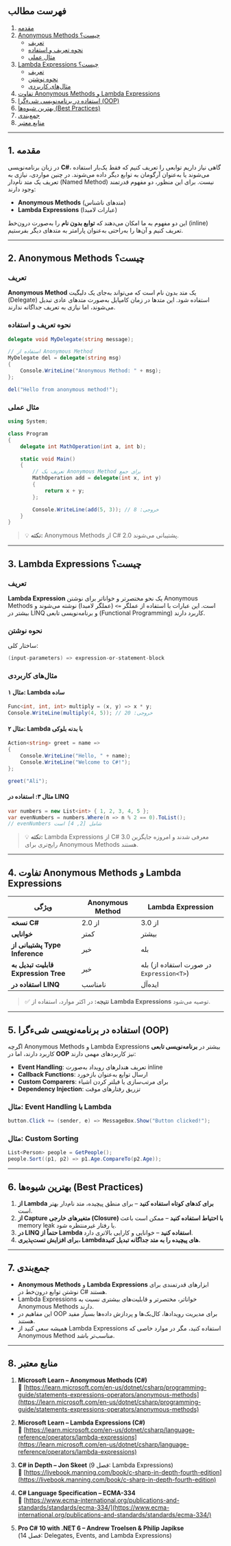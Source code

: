 ﻿

## فهرست مطالب

1. [مقدمه](#1-مقدمه)
2. [Anonymous Methods چیست؟](#2-anonymous-methods-چیست)
   - [تعریف](#تعریف)
   - [نحوه تعریف و استفاده](#نحوه-تعریف-و-استفاده)
   - [مثال عملی](#مثال-عملی)
3. [Lambda Expressions چیست؟](#3-lambda-expressions-چیست)
   - [تعریف](#تعریف-1)
   - [نحوه نوشتن](#نحوه-نوشتن)
   - [مثال‌های کاربردی](#مثالهای-کاربردی)
4. [تفاوت Anonymous Methods و Lambda Expressions](#4-تفاوت-anonymous-methods-و-lambda-expressions)
5. [استفاده در برنامه‌نویسی شیءگرا (OOP)](#5-استفاده-در-برنامهنویسی-شیءگرا-oop)
6. [بهترین شیوه‌ها (Best Practices)](#6-بهترین-شیوهها-best-practices)
7. [جمع‌بندی](#7-جمعبندی)
8. [منابع معتبر](#8-منابع-معتبر)

---

## 1. مقدمه

در زبان برنامه‌نویسی **C#**، گاهی نیاز داریم توابعی را تعریف کنیم که فقط یک‌بار استفاده می‌شوند یا به‌عنوان آرگومان به توابع دیگر داده می‌شوند. در چنین مواردی، نیازی به تعریف یک متد نام‌دار (Named Method) نیست. برای این منظور، دو مفهوم قدرتمند وجود دارند:

- **Anonymous Methods** (متد‌های ناشناس)
- **Lambda Expressions** (عبارات لامبدا)

این دو مفهوم به ما امکان می‌دهند که **توابع بدون نام** را به‌صورت درون‌خط (inline) تعریف کنیم و آن‌ها را به‌راحتی به‌عنوان پارامتر به متد‌های دیگر بفرستیم.

---

## 2. Anonymous Methods چیست؟

### تعریف

**Anonymous Method** یک متد بدون نام است که می‌تواند به‌جای یک دلیگیت (Delegate) استفاده شود. این متد‌ها در زمان کامپایل به‌صورت متد‌های عادی تبدیل می‌شوند، اما نیازی به تعریف جداگانه ندارند.

### نحوه تعریف و استفاده

```csharp
delegate void MyDelegate(string message);

// استفاده از Anonymous Method
MyDelegate del = delegate(string msg)
{
    Console.WriteLine("Anonymous Method: " + msg);
};

del("Hello from anonymous method!");
```

### مثال عملی

```csharp
using System;

class Program
{
    delegate int MathOperation(int a, int b);

    static void Main()
    {
        // تعریف یک Anonymous Method برای جمع
        MathOperation add = delegate(int x, int y)
        {
            return x + y;
        };

        Console.WriteLine(add(5, 3)); // خروجی: 8
    }
}
```

> 💡 **نکته:** Anonymous Methods از C# 2.0 پشتیبانی می‌شوند.

---

## 3. Lambda Expressions چیست؟

### تعریف

**Lambda Expression** یک نحو مختصرتر و خواناتر برای نوشتن Anonymous Methods است. این عبارات با استفاده از عملگر `=>` (عملگر لامبدا) نوشته می‌شوند و بیشتر در LINQ و برنامه‌نویسی تابعی (Functional Programming) کاربرد دارند.

### نحوه نوشتن

ساختار کلی:
```csharp
(input-parameters) => expression-or-statement-block
```

### مثال‌های کاربردی

#### مثال ۱: Lambda ساده
```csharp
Func<int, int, int> multiply = (x, y) => x * y;
Console.WriteLine(multiply(4, 5)); // خروجی: 20
```

#### مثال ۲: Lambda با بدنه بلوکی
```csharp
Action<string> greet = name =>
{
    Console.WriteLine("Hello, " + name);
    Console.WriteLine("Welcome to C#!");
};

greet("Ali");
```

#### مثال ۳: استفاده در LINQ
```csharp
var numbers = new List<int> { 1, 2, 3, 4, 5 };
var evenNumbers = numbers.Where(n => n % 2 == 0).ToList();
// evenNumbers شامل [2, 4] است
```

> 💡 **نکته:** Lambda Expressions از C# 3.0 معرفی شدند و امروزه جایگزین رایج‌تری برای Anonymous Methods هستند.

---

## 4. تفاوت Anonymous Methods و Lambda Expressions

| ویژگی | Anonymous Method | Lambda Expression |
|--------|------------------|-------------------|
| **نسخه C#** | از 2.0 | از 3.0 |
| **خوانایی** | کمتر | بیشتر |
| **پشتیبانی از Type Inference** | خیر | بله |
| **قابلیت تبدیل به Expression Tree** | خیر | بله (در صورت استفاده از `Expression<T>`) |
| **استفاده در LINQ** | نامناسب | ایده‌آل |

> ✅ **نتیجه:** در اکثر موارد، استفاده از **Lambda Expressions** توصیه می‌شود.

---

## 5. استفاده در برنامه‌نویسی شیءگرا (OOP)

اگرچه Anonymous Methods و Lambda Expressions بیشتر در **برنامه‌نویسی تابعی** کاربرد دارند، اما در **OOP** نیز کاربردهای مهمی دارند:

- **Event Handling**: تعریف هندلرهای رویداد به‌صورت inline
- **Callback Functions**: ارسال توابع به‌عنوان بازخورد
- **Custom Comparers**: برای مرتب‌سازی یا فیلتر کردن اشیاء
- **Dependency Injection**: تزریق رفتارهای موقت

### مثال: Event Handling با Lambda
```csharp
button.Click += (sender, e) => MessageBox.Show("Button clicked!");
```

### مثال: Custom Sorting
```csharp
List<Person> people = GetPeople();
people.Sort((p1, p2) => p1.Age.CompareTo(p2.Age));
```

---

## 6. بهترین شیوه‌ها (Best Practices)

1. **از Lambda برای کدهای کوتاه استفاده کنید** – برای منطق پیچیده، متد نام‌دار بهتر است.
2. **از Capture متغیرهای خارجی (Closure) با احتیاط استفاده کنید** – ممکن است باعث memory leak یا رفتار غیرمنتظره شود.
3. **در LINQ حتماً از Lambda استفاده کنید** – خوانایی و کارایی بالاتری دارد.
4. **برای افزایش تست‌پذیری، Lambdaهای پیچیده را به متد جداگانه تبدیل کنید.**

---

## 7. جمع‌بندی

- **Anonymous Methods** و **Lambda Expressions** ابزارهای قدرتمندی برای نوشتن توابع درون‌خط در C# هستند.
- Lambda Expressions خواناتر، مختصرتر و قابلیت‌های بیشتری نسبت به Anonymous Methods دارند.
- این مفاهیم در OOP برای مدیریت رویدادها، کال‌بک‌ها و پردازش داده‌ها بسیار مفید هستند.
- همیشه سعی کنید از Lambda Expressions استفاده کنید، مگر در موارد خاصی که Anonymous Method مناسب‌تر باشد.

---

## 8. منابع معتبر

1. **Microsoft Learn – Anonymous Methods (C#)**  
   🔗 [https://learn.microsoft.com/en-us/dotnet/csharp/programming-guide/statements-expressions-operators/anonymous-methods](https://learn.microsoft.com/en-us/dotnet/csharp/programming-guide/statements-expressions-operators/anonymous-methods)

2. **Microsoft Learn – Lambda Expressions (C#)**  
   🔗 [https://learn.microsoft.com/en-us/dotnet/csharp/language-reference/operators/lambda-expressions](https://learn.microsoft.com/en-us/dotnet/csharp/language-reference/operators/lambda-expressions)

3. **C# in Depth – Jon Skeet** (فصل 9: Lambda Expressions)  
   🔗 [https://livebook.manning.com/book/c-sharp-in-depth-fourth-edition](https://livebook.manning.com/book/c-sharp-in-depth-fourth-edition)

4. **C# Language Specification – ECMA-334**  
   🔗 [https://www.ecma-international.org/publications-and-standards/standards/ecma-334/](https://www.ecma-international.org/publications-and-standards/standards/ecma-334/)

5. **Pro C# 10 with .NET 6 – Andrew Troelsen & Philip Japikse**  
   (فصل 14: Delegates, Events, and Lambda Expressions)

